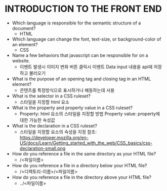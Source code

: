 # INTRODUCTION TO THE FRONT END

- Which language is responsible for the semantic structure of a document?
  - HTML
- Which language can change the font, text-size, or background-color of an element?
  - CSS
- Name a few behaviors that javascript can be responsible for on a website.
  - 이벤트 발생시 이미지 변화
    버튼 클릭시 이벤트
    Data input 내용을 api에 저장하고 불러오기
- What is the purpose of an opening tag and closing tag in an HTML element?
  - 콘텐츠를 특정방식으로 표시하거나 해동하는데 사용
- What is the selector in a CSS ruleset?
  - 스타일을 지정할 html 요소
- What is the property and property value in a CSS ruleset?
  - Property: html 요소의 스타일을 지정할 방법
    Property value: property에 대한 가능한 속성값
- What is the declaration in a CSS ruleset?
  - 스타일을 지정할 요소의 속성을 지정
    참조: https://developer.mozilla.org/en-US/docs/Learn/Getting_started_with_the_web/CSS_basics/css-declaration-small.png
- How do you reference a file in the same directory as your HTML file?
  - /<파일이름>
- How do you reference a file in a directory below your HTML file?
  - /<디렉토리-이름>/<파일이름>
- How do you reference a file in the directory above your HTML file?
  - ../<파일이름>
